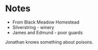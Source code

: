 # Notes

* From Black Meadow Homestead
* <someone> Silverstring - winery 
* James and Edmund - poor guards

Jonathan knows something about poisons.
